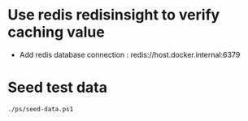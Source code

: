 # Use redis redisinsight to verify caching value
- Add redis database connection : redis://host.docker.internal:6379

# Seed test data
```
./ps/seed-data.ps1
```